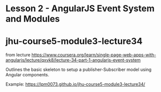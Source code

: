 # Lesson 2 - AngularJS Event System and Modules
# jhu-course5-module3-lecture34

from lecture https://www.coursera.org/learn/single-page-web-apps-with-angularjs/lecture/qxvk8/lecture-34-part-1-angularjs-event-system

Outlines the basic skeleton to setup a publisher-Subscriber model using Angular components.

Example: https://lpm0073.github.io/jhu-course5-module3-lecture34/ 
